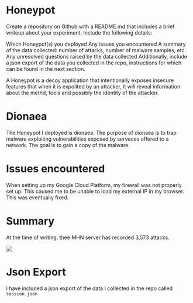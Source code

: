 # Honeypot

Create a repository on Github with a README.md that includes a brief writeup about your experiment. Include the following details:

Which Honeypot(s) you deployed
Any issues you encountered
A summary of the data collected: number of attacks, number of malware samples, etc.
Any unresolved questions raised by the data collected
Additionally, include a json export of the data you collected in the repo, instructions for which can be found in the next section.

A Honeypot is a decoy application that intentionally exposes insecure features that when it is expolited by an attacker, it will reveal information about the methd, tools and possibly the identity of the attacker.

# Dionaea
The Honeypot I deployed is dionaea. The purpose of dionaea is to trap malware exploiting vulnerabilities exposed by serveces offered to a network. The goal is to gain a copy of the malware.

# Issues encountered
When setting up my Google Cloud Platform, my firewall was not properly set up. This caused me to be unable to load my external IP in my browser. This was eventually fixed.

# Summary
At the time of writing, thee MHN server has recorded 3,573 attacks.

![](https://imgur.com/a/5YCsR)

# Json Export
I have included a json export of the data I collected in the repo called `session.json`
